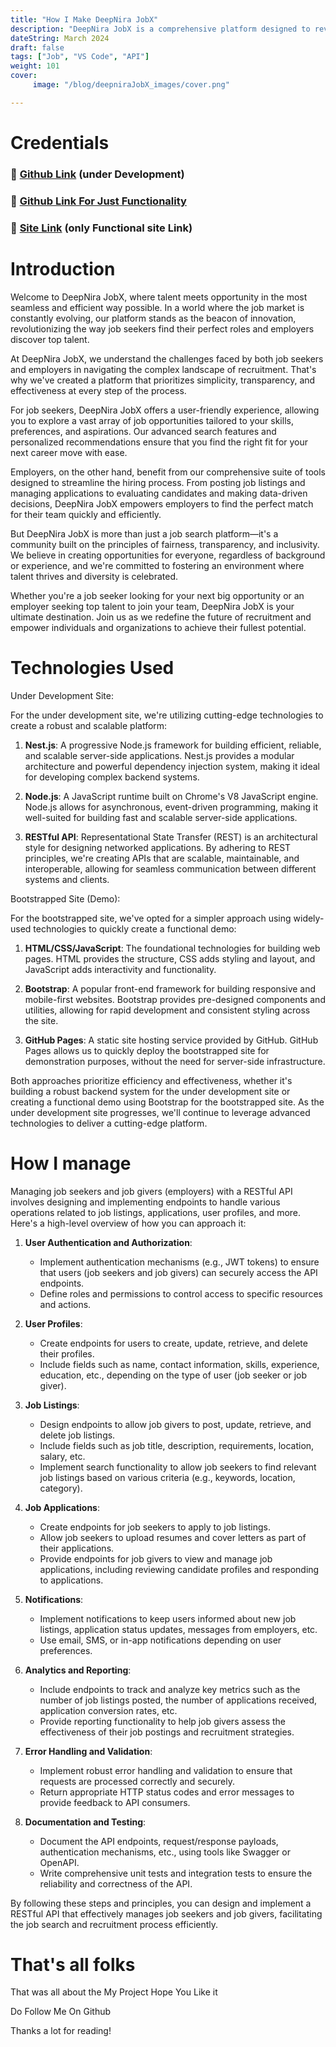 ```yaml
---
title: "How I Make DeepNira JobX"
description: "DeepNira JobX is a comprehensive platform designed to revolutionize the job search and recruitment process. With a focus on efficiency, transparency, and user experience, DeepNira JobX connects job seekers with employers in a seamless and intuitive manner."
dateString: March 2024
draft: false
tags: ["Job", "VS Code", "API"]
weight: 101
cover: 
     image: "/blog/deepniraJobX_images/cover.png"

---
```


# Credentials
### 🔗 [Github Link](https://github.com/thecarlover/DeepNira_JobX.git) (under Development)
### 🔗 [Github Link For Just Functionality](https://github.com/thecarlover/DeepNira-JobX.git)
### 🔗 [Site Link](https://deepnirajobx.netlify.app) (only Functional site Link)

# Introduction
Welcome to DeepNira JobX, where talent meets opportunity in the most seamless and efficient way possible. In a world where the job market is constantly evolving, our platform stands as the beacon of innovation, revolutionizing the way job seekers find their perfect roles and employers discover top talent.

At DeepNira JobX, we understand the challenges faced by both job seekers and employers in navigating the complex landscape of recruitment. That's why we've created a platform that prioritizes simplicity, transparency, and effectiveness at every step of the process.

For job seekers, DeepNira JobX offers a user-friendly experience, allowing you to explore a vast array of job opportunities tailored to your skills, preferences, and aspirations. Our advanced search features and personalized recommendations ensure that you find the right fit for your next career move with ease.

Employers, on the other hand, benefit from our comprehensive suite of tools designed to streamline the hiring process. From posting job listings and managing applications to evaluating candidates and making data-driven decisions, DeepNira JobX empowers employers to find the perfect match for their team quickly and efficiently.

But DeepNira JobX is more than just a job search platform—it's a community built on the principles of fairness, transparency, and inclusivity. We believe in creating opportunities for everyone, regardless of background or experience, and we're committed to fostering an environment where talent thrives and diversity is celebrated.

Whether you're a job seeker looking for your next big opportunity or an employer seeking top talent to join your team, DeepNira JobX is your ultimate destination. Join us as we redefine the future of recruitment and empower individuals and organizations to achieve their fullest potential.


# Technologies Used

Under Development Site:

For the under development site, we're utilizing cutting-edge technologies to create a robust and scalable platform:

1. **Nest.js**: A progressive Node.js framework for building efficient, reliable, and scalable server-side applications. Nest.js provides a modular architecture and powerful dependency injection system, making it ideal for developing complex backend systems.

2. **Node.js**: A JavaScript runtime built on Chrome's V8 JavaScript engine. Node.js allows for asynchronous, event-driven programming, making it well-suited for building fast and scalable server-side applications.

3. **RESTful API**: Representational State Transfer (REST) is an architectural style for designing networked applications. By adhering to REST principles, we're creating APIs that are scalable, maintainable, and interoperable, allowing for seamless communication between different systems and clients.

Bootstrapped Site (Demo):

For the bootstrapped site, we've opted for a simpler approach using widely-used technologies to quickly create a functional demo:

1. **HTML/CSS/JavaScript**: The foundational technologies for building web pages. HTML provides the structure, CSS adds styling and layout, and JavaScript adds interactivity and functionality.

2. **Bootstrap**: A popular front-end framework for building responsive and mobile-first websites. Bootstrap provides pre-designed components and utilities, allowing for rapid development and consistent styling across the site.

3. **GitHub Pages**: A static site hosting service provided by GitHub. GitHub Pages allows us to quickly deploy the bootstrapped site for demonstration purposes, without the need for server-side infrastructure.

Both approaches prioritize efficiency and effectiveness, whether it's building a robust backend system for the under development site or creating a functional demo using Bootstrap for the bootstrapped site. As the under development site progresses, we'll continue to leverage advanced technologies to deliver a cutting-edge platform.


# How I manage

Managing job seekers and job givers (employers) with a RESTful API involves designing and implementing endpoints to handle various operations related to job listings, applications, user profiles, and more. Here's a high-level overview of how you can approach it:

1. **User Authentication and Authorization**:
   - Implement authentication mechanisms (e.g., JWT tokens) to ensure that users (job seekers and job givers) can securely access the API endpoints.
   - Define roles and permissions to control access to specific resources and actions.

2. **User Profiles**:
   - Create endpoints for users to create, update, retrieve, and delete their profiles.
   - Include fields such as name, contact information, skills, experience, education, etc., depending on the type of user (job seeker or job giver).

3. **Job Listings**:
   - Design endpoints to allow job givers to post, update, retrieve, and delete job listings.
   - Include fields such as job title, description, requirements, location, salary, etc.
   - Implement search functionality to allow job seekers to find relevant job listings based on various criteria (e.g., keywords, location, category).

4. **Job Applications**:
   - Create endpoints for job seekers to apply to job listings.
   - Allow job seekers to upload resumes and cover letters as part of their applications.
   - Provide endpoints for job givers to view and manage job applications, including reviewing candidate profiles and responding to applications.

5. **Notifications**:
   - Implement notifications to keep users informed about new job listings, application status updates, messages from employers, etc.
   - Use email, SMS, or in-app notifications depending on user preferences.

6. **Analytics and Reporting**:
   - Include endpoints to track and analyze key metrics such as the number of job listings posted, the number of applications received, application conversion rates, etc.
   - Provide reporting functionality to help job givers assess the effectiveness of their job postings and recruitment strategies.

7. **Error Handling and Validation**:
   - Implement robust error handling and validation to ensure that requests are processed correctly and securely.
   - Return appropriate HTTP status codes and error messages to provide feedback to API consumers.

8. **Documentation and Testing**:
   - Document the API endpoints, request/response payloads, authentication mechanisms, etc., using tools like Swagger or OpenAPI.
   - Write comprehensive unit tests and integration tests to ensure the reliability and correctness of the API.

By following these steps and principles, you can design and implement a RESTful API that effectively manages job seekers and job givers, facilitating the job search and recruitment process efficiently.



# That's all folks
That was all about the My Project Hope You Like it 

Do Follow Me On Github

Thanks a lot for reading!